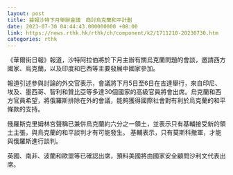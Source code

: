 ```yaml
---
layout: post
title: 據報沙特下月舉辦會議　商討烏克蘭和平計劃
date: 2023-07-30 04:44:43.000000000 +08:00
link: https://news.rthk.hk/rthk/ch/component/k2/1711210-20230730.htm
categories: rthk
---
```


《華爾街日報》報道，沙特阿拉伯將於下月主辦有關烏克蘭問題的會談，邀請西方國家、烏克蘭，以及印度和巴西等主要發展中國家參加。

報道引述參與討論的外交官表示，會議將下月5日至6日在吉達舉行，來自印尼、埃及、墨西哥、智利和贊比亞等多達30個國家的高級官員將會出席。烏克蘭和西方官員希望，將俄羅斯排除在外的會議，能夠獲得國際社會對有利於烏克蘭的和平條款的支持。

俄羅斯克里姆林宮聲稱已兼併烏克蘭約六分之一領土，並表示只有基輔接受新的領土主張，與烏克蘭的和平談判才有可能發生。 基輔表示，只有莫斯科撤軍，才能與俄羅斯進行談判。

英國、南非、波蘭和歐盟等已確認出席，預料美國將由國家安全顧問沙利文代表出席。

